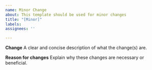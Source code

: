 ```yaml
---
name: Minor Change
about: This template should be used for minor changes
title: "[Minor]"
labels: 
assignees: ''

---
```


**Change**
A clear and concise description of what the change(s) are.

**Reason for changes**
Explain why these changes are necessary or beneficial.